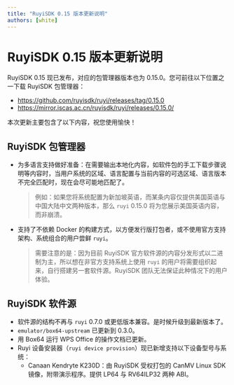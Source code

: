```yaml
---
title: "RuyiSDK 0.15 版本更新说明"
authors: [white]
---
```


# RuyiSDK 0.15 版本更新说明

RuyiSDK 0.15 现已发布，对应的包管理器版本也为 0.15.0。您可前往以下位置之一下载 RuyiSDK 包管理器：

- https://github.com/ruyisdk/ruyi/releases/tag/0.15.0
- https://mirror.iscas.ac.cn/ruyisdk/ruyi/releases/0.15.0/

本次更新主要包含了以下内容，祝您使用愉快！

## RuyiSDK 包管理器

- 为多语言支持做好准备：在需要输出本地化内容，如软件包的手工下载步骤说明等内容时，当用户系统的区域、语言配置与当前内容的可选区域、语言版本不完全匹配时，现在会尽可能地匹配了。

  > 例如：如果您将系统配置为新加坡英语，而某条内容仅提供美国英语与中国大陆中文两种版本，那么
  > `ruyi` 0.15.0 将为您展示美国英语内容，而非崩溃。

- 支持了不依赖 Docker 的构建方式，以方便发行版打包者，或不使用官方支持架构、系统组合的用户尝鲜
  `ruyi`。

  > 需要注意的是：因为目前 RuyiSDK 官方软件源的内容分发形式以二进制为主，所以想在非官方支持系统上使用
  > `ruyi` 的用户将需要组织起来，自行搭建另一套软件源。RuyiSDK 团队无法保证此种情况下的用户体验。

## RuyiSDK 软件源

- 软件源的结构不再与 `ruyi` 0.7.0 或更低版本兼容。是时候升级到最新版本了。
- `emulator/box64-upstream` 已更新到 0.3.0。
- 用 Box64 运行 WPS Office 的操作文档已更新。
- Ruyi 设备安装器（`ruyi device provision`）现已新增支持以下设备型号与系统：
  - Canaan Kendryte K230D：由 RuyiSDK 受权打包的 CanMV Linux SDK 镜像，附带演示程序。提供 LP64 与 RV64ILP32 两种 ABI。
